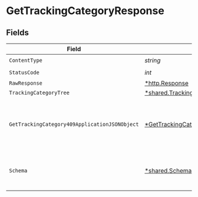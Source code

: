 # GetTrackingCategoryResponse


## Fields

| Field                                                                                                      | Type                                                                                                       | Required                                                                                                   | Description                                                                                                |
| ---------------------------------------------------------------------------------------------------------- | ---------------------------------------------------------------------------------------------------------- | ---------------------------------------------------------------------------------------------------------- | ---------------------------------------------------------------------------------------------------------- |
| `ContentType`                                                                                              | *string*                                                                                                   | :heavy_check_mark:                                                                                         | N/A                                                                                                        |
| `StatusCode`                                                                                               | *int*                                                                                                      | :heavy_check_mark:                                                                                         | N/A                                                                                                        |
| `RawResponse`                                                                                              | [*http.Response](https://pkg.go.dev/net/http#Response)                                                     | :heavy_minus_sign:                                                                                         | N/A                                                                                                        |
| `TrackingCategoryTree`                                                                                     | [*shared.TrackingCategoryTree](../../models/shared/trackingcategorytree.md)                                | :heavy_minus_sign:                                                                                         | Success                                                                                                    |
| `GetTrackingCategory409ApplicationJSONObject`                                                              | [*GetTrackingCategory409ApplicationJSON](../../models/operations/gettrackingcategory409applicationjson.md) | :heavy_minus_sign:                                                                                         | The data type's dataset has not been requested or is still syncing.                                        |
| `Schema`                                                                                                   | [*shared.Schema](../../models/shared/schema.md)                                                            | :heavy_minus_sign:                                                                                         | Your API request was not properly authorized.                                                              |